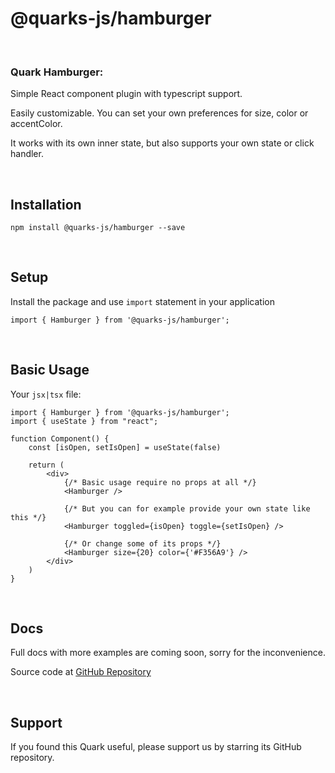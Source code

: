 # @quarks-js/hamburger

<br/>

### Quark Hamburger:
Simple React component plugin with typescript support.

Easily customizable. You can set your own preferences for size, color or accentColor.

It works with its own inner state, but also supports your own state or click handler.

<br/>

## Installation 

```shell
npm install @quarks-js/hamburger --save
```

<br/>

## Setup
Install the package and use ```import``` statement in your application
```tsx
import { Hamburger } from '@quarks-js/hamburger';
```

<br/>

## Basic Usage

Your ```jsx|tsx``` file:

```tsx
import { Hamburger } from '@quarks-js/hamburger';
import { useState } from "react";

function Component() {
    const [isOpen, setIsOpen] = useState(false)
    
    return (
        <div>
            {/* Basic usage require no props at all */}
            <Hamburger />

            {/* But you can for example provide your own state like this */}
            <Hamburger toggled={isOpen} toggle={setIsOpen} />

            {/* Or change some of its props */}
            <Hamburger size={20} color={'#F356A9'} />
        </div>
    )
}
```

<br/>

## Docs 

Full docs with more examples are coming soon, sorry for the inconvenience.

Source code at [GitHub Repository](https://github.com/SamuelSlavik/QuarksJS/tree/master/packages/hamburger)

<br/>

## Support

If you found this Quark useful, please support us by starring its GitHub repository.




